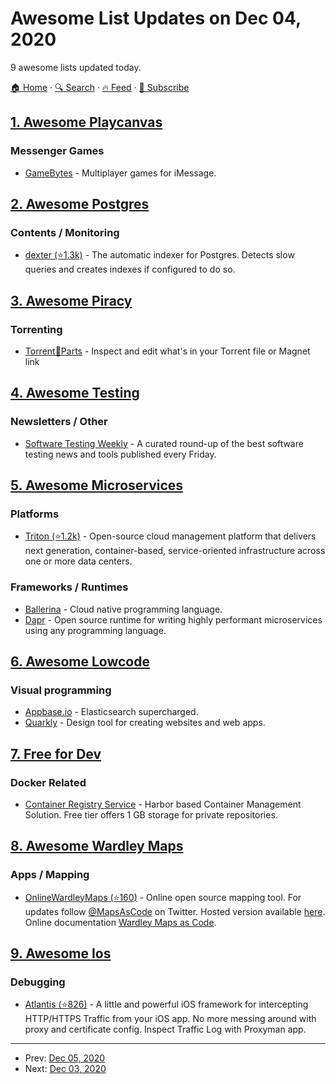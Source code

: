 # Awesome List Updates on Dec 04, 2020

9 awesome lists updated today.

[🏠 Home](/README.md) · [🔍 Search](https://test.trackawesomelist.com/search/) · [🔥 Feed](https://test.trackawesomelist.com/feed.xml) · [📮 Subscribe](https://trackawesomelist.us17.list-manage.com/subscribe?u=d2f0117aa829c83a63ec63c2f&id=36a103854c)



## [1. Awesome Playcanvas](/content/playcanvas/awesome-playcanvas/README.md)

### Messenger Games

*   [GameBytes](https://apps.apple.com/us/app/gamebytes-games-for-imessage/id1506797690) - Multiplayer games for iMessage.

## [2. Awesome Postgres](/content/dhamaniasad/awesome-postgres/README.md)

### Contents / Monitoring

*   [dexter (⭐1.3k)](https://github.com/ankane/dexter) - The automatic indexer for Postgres. Detects slow queries and creates indexes if configured to do so.

## [3. Awesome Piracy](/content/Igglybuff/awesome-piracy/README.md)

### Torrenting

*   [Torrent🧲Parts](https://torrent.parts/) - Inspect and edit what's in your Torrent file or Magnet link

## [4. Awesome Testing](/content/TheJambo/awesome-testing/README.md)

### Newsletters / Other

*   [Software Testing Weekly](https://softwaretestingweekly.com/) - A curated round-up of the best software testing news and tools published every Friday.

## [5. Awesome Microservices](/content/mfornos/awesome-microservices/README.md)

### Platforms

*   [Triton (⭐1.2k)](https://github.com/joyent/triton) - Open-source cloud management platform that delivers next generation, container-based, service-oriented infrastructure across one or more data centers.

### Frameworks / Runtimes

*   [Ballerina](https://ballerina.io) - Cloud native programming language.
*   [Dapr](https://dapr.io) - Open source runtime for writing highly performant microservices using any programming language.

## [6. Awesome Lowcode](/content/antdimot/awesome-lowcode/README.md)

### Visual programming

*   [Appbase.io](https://www.appbase.io) - Elasticsearch supercharged.
*   [Quarkly](https://quarkly.io) - Design tool for creating websites and web apps.

## [7. Free for Dev](/content/ripienaar/free-for-dev/README.md)

### Docker Related

*   [Container Registry Service](https://container-registry.com/) - Harbor based Container Management Solution. Free tier offers 1 GB storage for private repositories.

## [8. Awesome Wardley Maps](/content/wardley-maps-community/awesome-wardley-maps/README.md)

### Apps / Mapping

*   [OnlineWardleyMaps (⭐160)](https://github.com/damonsk/onlinewardleymaps) - Online open source mapping tool. For updates follow [@MapsAsCode](https://twitter.com/MapsAsCode) on Twitter. Hosted version available [here](https://onlinewardleymaps.com/). Online documentation [Wardley Maps as Code](https://docs.onlinewardleymaps.com/).

## [9. Awesome Ios](/content/vsouza/awesome-ios/README.md)

### Debugging

*   [Atlantis (⭐826)](https://github.com/ProxymanApp/atlantis) - A little and powerful iOS framework for intercepting HTTP/HTTPS Traffic from your iOS app. No more messing around with proxy and certificate config. Inspect Traffic Log with Proxyman app.

---

- Prev: [Dec 05, 2020](/content/2020/12/05/README.md)
- Next: [Dec 03, 2020](/content/2020/12/03/README.md)